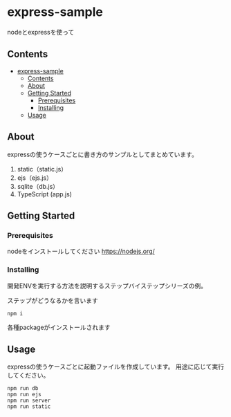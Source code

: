 # express-sample

nodeとexpressを使って

## Contents

- [express-sample](#express-sample)
  - [Contents](#contents)
  - [About ](#about-)
  - [Getting Started ](#getting-started-)
    - [Prerequisites](#prerequisites)
    - [Installing](#installing)
  - [Usage ](#usage-)

## About <a name = "about"></a>

expressの使うケースごとに書き方のサンプルとしてまとめています。
1. static（static.js）
2. ejs（ejs.js）
3. sqlite（db.js）
4. TypeScript (app.js)

## Getting Started <a name = "getting_started"></a>

### Prerequisites

nodeをインストールしてください
https://nodejs.org/

### Installing

開発ENVを実行する方法を説明するステップバイステップシリーズの例。

ステップがどうなるかを言います

```
npm i
```

各種packageがインストールされます

## Usage <a name = "usage"></a>

expressの使うケースごとに起動ファイルを作成しています。
用途に応じて実行してください。

```
npm run db
npm run ejs
npm run server
npm run static
```
